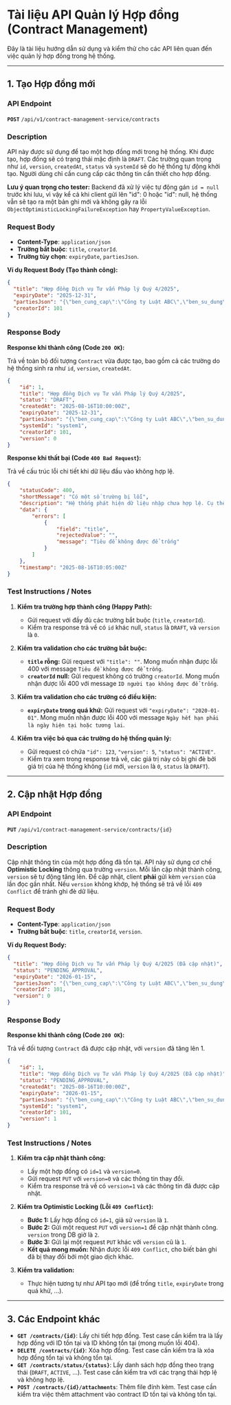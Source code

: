 # Tài liệu API Quản lý Hợp đồng (Contract Management)

Đây là tài liệu hướng dẫn sử dụng và kiểm thử cho các API liên quan đến việc quản lý hợp đồng trong hệ thống.

---

## 1. Tạo Hợp đồng mới

### API Endpoint

**`POST`** `/api/v1/contract-management-service/contracts`

### Description

API này được sử dụng để tạo một hợp đồng mới trong hệ thống. Khi được tạo, hợp đồng sẽ có trạng thái mặc định là `DRAFT`. Các trường quan trọng như `id`, `version`, `createdAt`, `status` và `systemId` sẽ do hệ thống tự động khởi tạo. Người dùng chỉ cần cung cấp các thông tin cần thiết cho hợp đồng.

**Lưu ý quan trọng cho tester:** Backend đã xử lý việc tự động gán `id = null` trước khi lưu, vì vậy kể cả khi client gửi lên "id": 0 hoặc "id": null, hệ thống vẫn sẽ tạo ra một bản ghi mới và không gây ra lỗi `ObjectOptimisticLockingFailureException` hay `PropertyValueException`.

### Request Body

- **Content-Type**: `application/json`
- **Trường bắt buộc**: `title`, `creatorId`.
- **Trường tùy chọn**: `expiryDate`, `partiesJson`.

**Ví dụ Request Body (Tạo thành công):**

```json
{
  "title": "Hợp đồng Dịch vụ Tư vấn Pháp lý Quý 4/2025",
  "expiryDate": "2025-12-31",
  "partiesJson": "{\"ben_cung_cap\":\"Công ty Luật ABC\",\"ben_su_dung\":\"Tập đoàn XYZ\"}",
  "creatorId": 101
}
```

### Response Body

**Response khi thành công (Code `200 OK`):**

Trả về toàn bộ đối tượng `Contract` vừa được tạo, bao gồm cả các trường do hệ thống sinh ra như `id`, `version`, `createdAt`.

```json
{
    "id": 1,
    "title": "Hợp đồng Dịch vụ Tư vấn Pháp lý Quý 4/2025",
    "status": "DRAFT",
    "createdAt": "2025-08-16T10:00:00Z",
    "expiryDate": "2025-12-31",
    "partiesJson": "{\"ben_cung_cap\":\"Công ty Luật ABC\",\"ben_su_dung\":\"Tập đoàn XYZ\"}",
    "systemId": "system1",
    "creatorId": 101,
    "version": 0
}
```

**Response khi thất bại (Code `400 Bad Request`):**

Trả về cấu trúc lỗi chi tiết khi dữ liệu đầu vào không hợp lệ.

```json
{
    "statusCode": 400,
    "shortMessage": "Có một số trường bị lỗi",
    "description": "Hệ thống phát hiện dữ liệu nhập chưa hợp lệ. Cụ thể: trường 'title' được cung cấp có giá trị '', nhưng thông báo lỗi là 'Tiêu đề không được để trống'.",
    "data": {
        "errors": [
            {
                "field": "title",
                "rejectedValue": "",
                "message": "Tiêu đề không được để trống"
            }
        ]
    },
    "timestamp": "2025-08-16T10:05:00Z"
}
```

### Test Instructions / Notes

1.  **Kiểm tra trường hợp thành công (Happy Path):**
    -   Gửi request với đầy đủ các trường bắt buộc (`title`, `creatorId`).
    -   Kiểm tra response trả về có `id` khác null, `status` là `DRAFT`, và `version` là `0`.

2.  **Kiểm tra validation cho các trường bắt buộc:**
    -   **`title` rỗng:** Gửi request với `"title": ""`. Mong muốn nhận được lỗi 400 với message `Tiêu đề không được để trống`.
    -   **`creatorId` null:** Gửi request không có trường `creatorId`. Mong muốn nhận được lỗi 400 với message `ID người tạo không được để trống`.

3.  **Kiểm tra validation cho các trường có điều kiện:**
    -   **`expiryDate` trong quá khứ:** Gửi request với `"expiryDate": "2020-01-01"`. Mong muốn nhận được lỗi 400 với message `Ngày hết hạn phải là ngày hiện tại hoặc tương lai`.

4.  **Kiểm tra việc bỏ qua các trường do hệ thống quản lý:**
    -   Gửi request có chứa `"id": 123`, `"version": 5`, `"status": "ACTIVE"`.
    -   Kiểm tra xem trong response trả về, các giá trị này có bị ghi đè bởi giá trị của hệ thống không (`id` mới, `version` là `0`, `status` là `DRAFT`).

---

## 2. Cập nhật Hợp đồng

### API Endpoint

**`PUT`** `/api/v1/contract-management-service/contracts/{id}`

### Description

Cập nhật thông tin của một hợp đồng đã tồn tại. API này sử dụng cơ chế **Optimistic Locking** thông qua trường `version`. Mỗi lần cập nhật thành công, `version` sẽ tự động tăng lên. Để cập nhật, client **phải** gửi kèm `version` của lần đọc gần nhất. Nếu `version` không khớp, hệ thống sẽ trả về lỗi `409 Conflict` để tránh ghi đè dữ liệu.

### Request Body

- **Content-Type**: `application/json`
- **Trường bắt buộc**: `title`, `creatorId`, `version`.

**Ví dụ Request Body:**

```json
{
  "title": "Hợp đồng Dịch vụ Tư vấn Pháp lý Quý 4/2025 (Đã cập nhật)",
  "status": "PENDING_APPROVAL",
  "expiryDate": "2026-01-15",
  "partiesJson": "{\"ben_cung_cap\":\"Công ty Luật ABC\",\"ben_su_dung\":\"Tập đoàn XYZ\", \"phu_luc\": \"PL01\"}",
  "creatorId": 101,
  "version": 0
}
```

### Response Body

**Response khi thành công (Code `200 OK`):**

Trả về đối tượng `Contract` đã được cập nhật, với `version` đã tăng lên 1.

```json
{
    "id": 1,
    "title": "Hợp đồng Dịch vụ Tư vấn Pháp lý Quý 4/2025 (Đã cập nhật)",
    "status": "PENDING_APPROVAL",
    "createdAt": "2025-08-16T10:00:00Z",
    "expiryDate": "2026-01-15",
    "partiesJson": "{\"ben_cung_cap\":\"Công ty Luật ABC\",\"ben_su_dung\":\"Tập đoàn XYZ\", \"phu_luc\": \"PL01\"}",
    "systemId": "system1",
    "creatorId": 101,
    "version": 1
}
```

### Test Instructions / Notes

1.  **Kiểm tra cập nhật thành công:**
    -   Lấy một hợp đồng có `id=1` và `version=0`.
    -   Gửi request `PUT` với `version=0` và các thông tin thay đổi.
    -   Kiểm tra response trả về có `version=1` và các thông tin đã được cập nhật.

2.  **Kiểm tra Optimistic Locking (Lỗi `409 Conflict`):**
    -   **Bước 1:** Lấy hợp đồng có `id=1`, giả sử `version` là `1`.
    -   **Bước 2:** Gửi một request `PUT` với `version=1` để cập nhật thành công. `version` trong DB giờ là `2`.
    -   **Bước 3:** Gửi lại một request `PUT` khác với `version` cũ là `1`.
    -   **Kết quả mong muốn:** Nhận được lỗi `409 Conflict`, cho biết bản ghi đã bị thay đổi bởi một giao dịch khác.

3.  **Kiểm tra validation:**
    -   Thực hiện tương tự như API tạo mới (để trống `title`, `expiryDate` trong quá khứ, ...).

---

## 3. Các Endpoint khác

-   **`GET /contracts/{id}`**: Lấy chi tiết hợp đồng. Test case cần kiểm tra là lấy hợp đồng với ID tồn tại và ID không tồn tại (mong muốn lỗi 404).
-   **`DELETE /contracts/{id}`**: Xóa hợp đồng. Test case cần kiểm tra là xóa hợp đồng tồn tại và không tồn tại.
-   **`GET /contracts/status/{status}`**: Lấy danh sách hợp đồng theo trạng thái (`DRAFT`, `ACTIVE`, ...). Test case cần kiểm tra với các trạng thái hợp lệ và không hợp lệ.
-   **`POST /contracts/{id}/attachments`**: Thêm file đính kèm. Test case cần kiểm tra việc thêm attachment vào contract ID tồn tại và không tồn tại.
